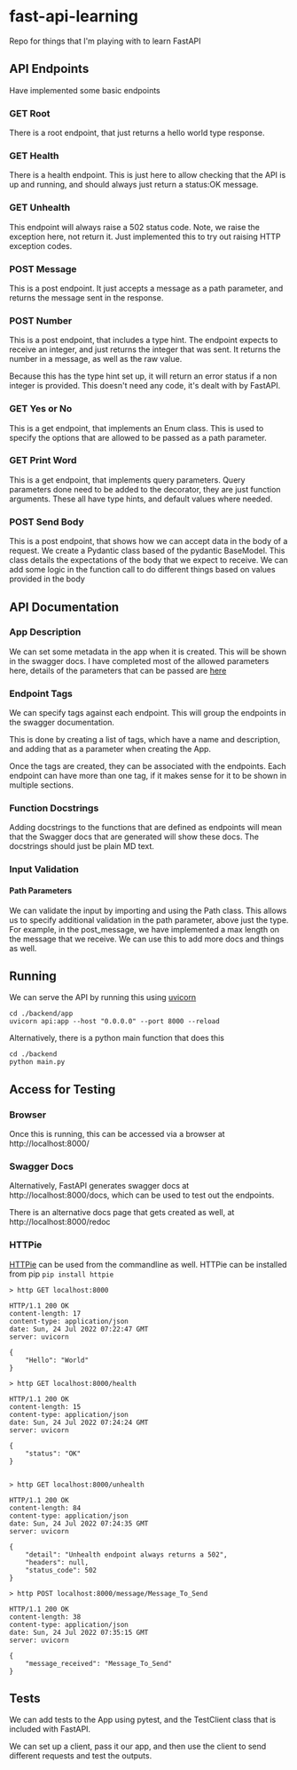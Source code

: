 # fast-api-learning
Repo for things that I'm playing with to learn FastAPI

## API Endpoints

Have implemented some basic endpoints

### GET Root
There is a root endpoint, that just returns a hello world type response.

### GET Health
There is a health endpoint. This is just here to allow checking that the API
is up and running, and should always just return a status:OK message.

### GET Unhealth
This endpoint will always raise a 502 status code.
Note, we raise the exception here, not return it.
Just implemented this to try out raising HTTP exception codes.

### POST Message
This is a post endpoint. It just accepts a message as a path parameter,
and returns the message sent in the response.

### POST Number
This is a post endpoint, that includes a type hint.
The endpoint expects to receive an integer,
and just returns the integer that was sent.
It returns the number in a message, as well as the raw value.

Because this has the type hint set up,
it will return an error status if a non integer is provided.
This doesn't need any code, it's dealt with by FastAPI.

### GET Yes or No
This is a get endpoint, that implements an Enum class.
This is used to specify the options that are allowed
to be passed as a path parameter.

### GET Print Word
This is a get endpoint, that implements query parameters.
Query parameters done need to be added to the decorator,
they are just function arguments. These all have type hints,
and default values where needed.


### POST Send Body
This is a post endpoint, that shows how we can accept data in the body of a request.
We create a Pydantic class based of the pydantic BaseModel.
This class details the expectations of the body that we expect to receive.
We can add some logic in the function call to do different things based on
values provided in the body


## API Documentation

### App Description
We can set some metadata in the app when it is created.
This will be shown in the swagger docs. I have completed
most of the allowed parameters here,
details of the parameters that can be passed are
[here](https://fastapi.tiangolo.com/tutorial/metadata/#metadata-for-api)

### Endpoint Tags
We can specify tags against each endpoint.
This will group the endpoints in the swagger documentation.

This is done by creating a list of tags, which have a name and description,
and adding that as a parameter when creating the App.

Once the tags are created, they can be associated with the endpoints.
Each endpoint can have more than one tag,
if it makes sense for it to be shown in multiple sections.

### Function Docstrings
Adding docstrings to the functions that are defined as endpoints will mean
that the Swagger docs that are generated will show these docs.
The docstrings should just be plain MD text.


### Input Validation

#### Path Parameters
We can validate the input by importing and using the Path class.
This allows us to specify additional validation in the path parameter,
above just the type. For example, in the post_message, we have implemented
a max length on the message that we receive.
We can use this to add more docs and things as well.

## Running

We can serve the API by running this using [uvicorn](https://www.uvicorn.org/)

```commandline
cd ./backend/app
uvicorn api:app --host "0.0.0.0" --port 8000 --reload
```

Alternatively, there is a python main function that does this
```commandline
cd ./backend
python main.py
```

## Access for Testing

### Browser
Once this is running, this can be accessed via a browser at http://localhost:8000/

### Swagger Docs
Alternatively, FastAPI generates swagger docs at http://localhost:8000/docs,
which can be used to test out the endpoints.

There is an alternative docs page that gets created as well,
at http://localhost:8000/redoc


### HTTPie
[HTTPie](https://httpie.io/docs/cli) can be used from the commandline as well.
HTTPie can be installed from pip
`pip install httpie`

```commandline
> http GET localhost:8000

HTTP/1.1 200 OK
content-length: 17
content-type: application/json
date: Sun, 24 Jul 2022 07:22:47 GMT
server: uvicorn

{
    "Hello": "World"
}

> http GET localhost:8000/health

HTTP/1.1 200 OK
content-length: 15
content-type: application/json
date: Sun, 24 Jul 2022 07:24:24 GMT
server: uvicorn

{
    "status": "OK"
}


> http GET localhost:8000/unhealth

HTTP/1.1 200 OK
content-length: 84
content-type: application/json
date: Sun, 24 Jul 2022 07:24:35 GMT
server: uvicorn

{
    "detail": "Unhealth endpoint always returns a 502",
    "headers": null,
    "status_code": 502
}

> http POST localhost:8000/message/Message_To_Send

HTTP/1.1 200 OK
content-length: 38
content-type: application/json
date: Sun, 24 Jul 2022 07:35:15 GMT
server: uvicorn

{
    "message_received": "Message_To_Send"
}

```

## Tests
We can add tests to the App using pytest,
and the TestClient class that is included with FastAPI.

We can set up a client, pass it our app,
and then use the client to send different requests and test the outputs.
